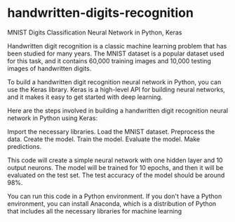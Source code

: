 # handwritten-digits-recognition
MNIST Digits Classification Neural Network in Python, Keras


Handwritten digit recognition is a classic machine learning problem that has been studied for many years. The MNIST dataset is a popular dataset used for this task, and it contains 60,000 training images and 10,000 testing images of handwritten digits.

To build a handwritten digit recognition neural network in Python, you can use the Keras library. Keras is a high-level API for building neural networks, and it makes it easy to get started with deep learning.

Here are the steps involved in building a handwritten digit recognition neural network in Python using Keras:

Import the necessary libraries.
Load the MNIST dataset.
Preprocess the data.
Create the model.
Train the model.
Evaluate the model.
Make predictions.

This code will create a simple neural network with one hidden layer and 10 output neurons. The model will be trained for 10 epochs, and then it will be evaluated on the test set. The test accuracy of the model should be around 98%.

You can run this code in a Python environment. If you don't have a Python environment, you can install Anaconda, which is a distribution of Python that includes all the necessary libraries for machine learning


